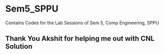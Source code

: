 # Sem5_SPPU
Contains Codes for the Lab Sessions of Sem 5, Comp Engineering, SPPU

## Thank You Akshit for helping me out with CNL Solution
